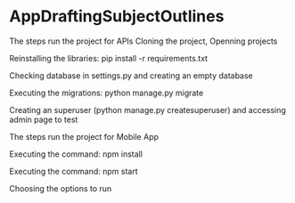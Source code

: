 # AppDraftingSubjectOutlines
The steps run the project for APIs
Cloning the project, Openning projects

Reinstalling the libraries: pip install -r requirements.txt

Checking database in settings.py and creating an empty database

Executing the migrations: python manage.py migrate

Creating an superuser (python manage.py createsuperuser) and accessing admin page to test



The steps run the project for Mobile App

Executing the command: npm install

Executing the command: npm start

Choosing the options to run
